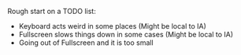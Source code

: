 Rough start on a TODO list:

* Keyboard acts weird in some places (Might be local to IA)
* Fullscreen slows things down in some cases (Might be local to IA)
* Going out of Fullscreen and it is too small

